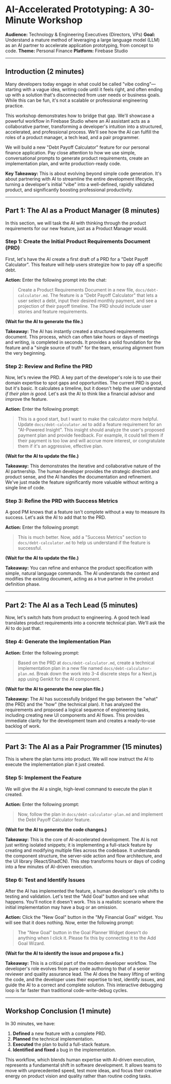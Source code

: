 # AI-Accelerated Prototyping: A 30-Minute Workshop

**Audience:** Technology & Engineering Executives (Directors, VPs)
**Goal:** Understand a mature method of leveraging a large language model (LLM) as an AI partner to accelerate application prototyping, from concept to code.
**Theme:** Personal Finance
**Platform:** Firebase Studio

---

## Introduction (2 minutes)

Many developers today engage in what could be called "vibe coding"—starting with a vague idea, writing code until it feels right, and often ending up with a solution that's disconnected from user needs or business goals. While this can be fun, it's not a scalable or professional engineering practice.

This workshop demonstrates how to bridge that gap. We'll showcase a powerful workflow in Firebase Studio where an AI assistant acts as a collaborative partner, transforming a developer's intuition into a structured, accelerated, and professional process. We'll see how the AI can fulfill the roles of a product manager, a tech lead, and a pair programmer.

We will build a new "Debt Payoff Calculator" feature for our personal finance application. Pay close attention to how we use simple, conversational prompts to generate product requirements, create an implementation plan, and write production-ready code.

**Key Takeaway:** This is about evolving beyond simple code generation. It's about partnering with AI to streamline the entire development lifecycle, turning a developer's initial "vibe" into a well-defined, rapidly validated product, and significantly boosting professional productivity.

---

## Part 1: The AI as a Product Manager (8 minutes)

In this section, we will task the AI with thinking through the product requirements for our new feature, just as a Product Manager would.

### Step 1: Create the Initial Product Requirements Document (PRD)

First, let's have the AI create a first draft of a PRD for a "Debt Payoff Calculator". This feature will help users strategize how to pay off a specific debt.

**Action:** Enter the following prompt into the chat:

> Create a Product Requirements Document in a new file, `docs/debt-calculator.md`. The feature is a "Debt Payoff Calculator" that lets a user select a debt, input their desired monthly payment, and see a projection of their payoff timeline. The PRD should include user stories and feature requirements.

**(Wait for the AI to generate the file.)**

**Takeaway:** The AI has instantly created a structured requirements document. This process, which can often take hours or days of meetings and writing, is completed in seconds. It provides a solid foundation for the feature and a "single source of truth" for the team, ensuring alignment from the very beginning.

### Step 2: Review and Refine the PRD

Now, let's review the PRD. A key part of the developer's role is to use their domain expertise to spot gaps and opportunities. The current PRD is good, but it's basic. It calculates a timeline, but it doesn't help the user understand *if their plan is good*. Let's ask the AI to think like a financial advisor and improve the feature.

**Action:** Enter the following prompt:

> This is a good start, but I want to make the calculator more helpful. Update `docs/debt-calculator.md` to add a feature requirement for an "AI-Powered Insight". This insight should analyze the user's proposed payment plan and provide feedback. For example, it could tell them if their payment is too low and will accrue more interest, or congratulate them if it's an aggressive, effective plan.

**(Wait for the AI to update the file.)**

**Takeaway:** This demonstrates the iterative and collaborative nature of the AI partnership. The human developer provides the strategic direction and product sense, and the AI handles the documentation and refinement. We've just made the feature significantly more valuable without writing a single line of code.

### Step 3: Refine the PRD with Success Metrics

A good PM knows that a feature isn't complete without a way to measure its success. Let's ask the AI to add that to the PRD.

**Action:** Enter the following prompt:

> This is much better. Now, add a "Success Metrics" section to `docs/debt-calculator.md` to help us understand if the feature is successful.

**(Wait for the AI to update the file.)**

**Takeaway:** You can refine and enhance the product specification with simple, natural language commands. The AI understands the context and modifies the existing document, acting as a true partner in the product definition phase.

---

## Part 2: The AI as a Tech Lead (5 minutes)

Now, let's switch hats from product to engineering. A good tech lead translates product requirements into a concrete technical plan. We'll ask the AI to do just that.

### Step 4: Generate the Implementation Plan

**Action:** Enter the following prompt:

> Based on the PRD at `docs/debt-calculator.md`, create a technical implementation plan in a new file named `docs/debt-calculator-plan.md`. Break down the work into 3-4 discrete steps for a Next.js app using Genkit for the AI component.

**(Wait for the AI to generate the new plan file.)**

**Takeaway:** The AI has successfully bridged the gap between the "what" (the PRD) and the "how" (the technical plan). It has analyzed the requirements and proposed a logical sequence of engineering tasks, including creating new UI components and AI flows. This provides immediate clarity for the development team and creates a ready-to-use backlog of work.

---

## Part 3: The AI as a Pair Programmer (15 minutes)

This is where the plan turns into product. We will now instruct the AI to execute the implementation plan it just created.

### Step 5: Implement the Feature

We will give the AI a single, high-level command to execute the plan it created.

**Action:** Enter the following prompt:

> Now, follow the plan in `docs/debt-calculator-plan.md` and implement the Debt Payoff Calculator feature.

**(Wait for the AI to generate the code changes.)**

**Takeaway:** This is the core of AI-accelerated development. The AI is not just writing isolated snippets; it is implementing a full-stack feature by creating and modifying multiple files across the codebase. It understands the component structure, the server-side action and flow architecture, and the UI library (React/ShadCN). This step transforms hours or days of coding into a few minutes of AI-driven execution.

### Step 6: Test and Identify Issues

After the AI has implemented the feature, a human developer's role shifts to testing and validation. Let's test the "Add Goal" button and see what happens. You'll notice it doesn't work. This is a realistic scenario where the initial implementation may have a bug or an omission.

**Action:** Click the "New Goal" button in the "My Financial Goal" widget. You will see that it does nothing. Now, enter the following prompt:

> The "New Goal" button in the Goal Planner Widget doesn't do anything when I click it. Please fix this by connecting it to the Add Goal Wizard.

**(Wait for the AI to identify the issue and propose a fix.)**

**Takeaway:** This is a critical part of the modern developer workflow. The developer's role evolves from pure code authoring to that of a senior reviewer and quality assurance lead. The AI does the heavy lifting of writing the code, and the developer uses their expertise to test, identify issues, and guide the AI to a correct and complete solution. This interactive debugging loop is far faster than traditional code-write-debug cycles.

---

## Workshop Conclusion (1 minute)

In 30 minutes, we have:
1.  **Defined** a new feature with a complete PRD.
2.  **Planned** the technical implementation.
3.  **Executed** the plan to build a full-stack feature.
4.  **Identified and fixed** a bug in the implementation.

This workflow, which blends human expertise with AI-driven execution, represents a fundamental shift in software development. It allows teams to move with unprecedented speed, test more ideas, and focus their creative energy on product vision and quality rather than routine coding tasks.
